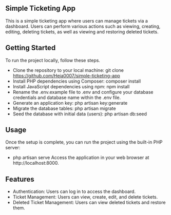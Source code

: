 ## Simple Ticketing App

This is a simple ticketing app where users can manage tickets via a dashboard. Users can perform various actions such as viewing, creating, editing, deleting tickets, as well as viewing and restoring deleted tickets.

## Getting Started
To run the project locally, follow these steps.



- Clone the repository to your local machine: 
  git clone <https://github.com/Heja0007/simple-ticketing-app>
- Install PHP dependencies using Composer: composer install
- Install JavaScript dependencies using npm: npm install
- Rename the .env.example file to .env and configure your database credentials and database name within the .env file.
- Generate an application key: php artisan key:generate
- Migrate the database tables: php artisan migrate
- Seed the database with initial data (users): php artisan db:seed

## Usage
Once the setup is complete, you can run the project using the built-in PHP server:
- php artisan serve
  Access the application in your web browser at http://localhost:8000.

## Features

- Authentication: Users can log in to access the dashboard.
- Ticket Management: Users can view, create, edit, and delete tickets.
- Deleted Ticket Management: Users can view deleted tickets and restore them.
